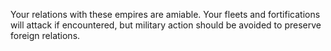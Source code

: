 Your relations with these empires are amiable. Your fleets and fortifications will attack if encountered, but military action should be avoided to preserve foreign relations.